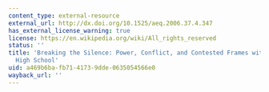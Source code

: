 ```yaml
---
content_type: external-resource
external_url: http://dx.doi.org/10.1525/aeq.2006.37.4.347
has_external_license_warning: true
license: https://en.wikipedia.org/wiki/All_rights_reserved
status: ''
title: 'Breaking the Silence: Power, Conflict, and Contested Frames within an Affluent
  High School'
uid: a469b6ba-fb71-4173-9dde-0635054566e0
wayback_url: ''
---
```

